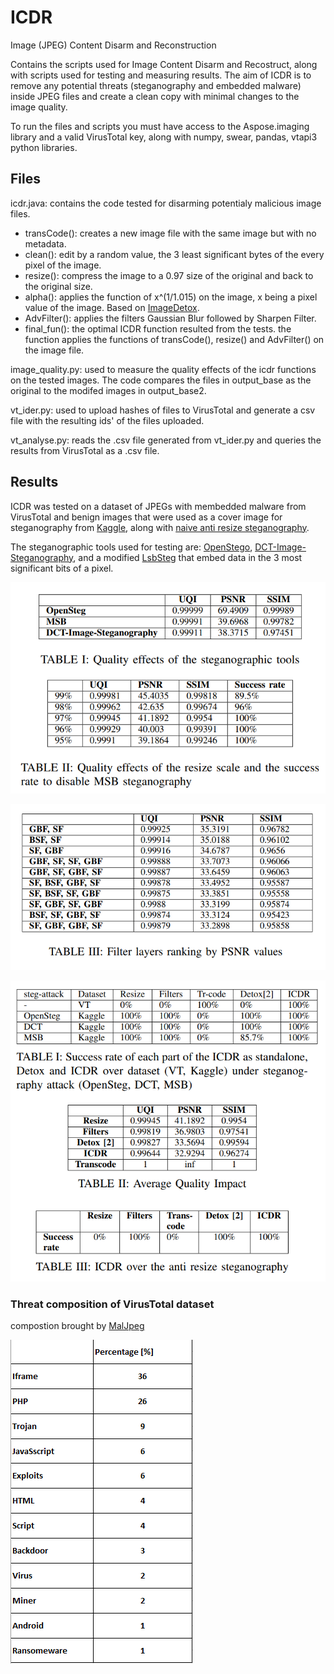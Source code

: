 # ICDR
Image (JPEG) Content Disarm and Reconstruction

Contains the scripts used for Image Content Disarm and Recostruct, along with scripts used for testing and measuring results.
The aim of ICDR is to remove any potential threats (steganography and embedded malware) inside JPEG files and create a clean copy with minimal changes to the image quality.

To run the files and scripts you must have access to the Aspose.imaging library and a valid VirusTotal key, along with numpy, swear, pandas, vtapi3 python libraries.

## Files
icdr.java: contains the code tested for disarming potentialy malicious image files.
* transCode(): creates a new image file with the same image but with no metadata.
* clean(): edit by a random value, the 3 least significant bytes of the every pixel of the image.
* resize(): compress the image to a 0.97 size of the original and back to the original size.
* alpha(): applies the function of x^(1/1.015) on the image, x being a pixel value of the image. Based on [ImageDetox](https://www.mdpi.com/2073-8994/12/10/1621).
* AdvFilter(): applies the filters Gaussian Blur followed by Sharpen Filter.
* final_fun(): the optimal ICDR function resulted from the tests. the function applies the functions of transCode(), resize() and AdvFilter() on the image file.

image_quality.py: used to measure the quality effects of the icdr functions on the tested images. The code compares the files in output_base as the original to the modifed images in output_base2.

vt_ider.py: used to upload hashes of files to VirusTotal and generate a csv file with the resulting ids' of the files uploaded.

vt_analyse.py: reads the .csv file generated from vt_ider.py and queries the results from VirusTotal as a .csv file.

## Results
ICDR was tested on a dataset of JPEGs with membedded malware from VirusTotal and benign images that were used as a cover image for steganography from [Kaggle](https://www.kaggle.com/datasets/prasunroy/natural-images), along with [naive anti resize steganography](https://github.com/eloblo/naive-anti-resize-steganography).

The steganographic tools used for testing are: [OpenStego](https://github.com/syvaidya/openstego), [DCT-Image-Steganography](https://github.com/MasonEdgar/DCT-Image-Steganography), and a modified [LsbSteg](https://github.com/adrg/lsbsteg) that embed data in the 3 most significant bits of a pixel.

![1](/assets/images/quality_test.PNG)

![2](/assets/images/filters.PNG)

![3](/assets/images/res.PNG)

### Threat composition of VirusTotal dataset
compostion brought by [MalJpeg](https://ieeexplore.ieee.org/document/8967109)

![4](/assets/images/threats_cmp.PNG)

